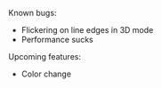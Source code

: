Known bugs:

- Flickering on line edges in 3D mode
- Performance sucks

Upcoming features:

- Color change

